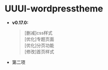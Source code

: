 # UUUI-wordpresstheme

* **v0.17.0:**
    > [删减]css样式\
    > [优化]专题页面\
    > [优化]分页功能\
    > [修改]首页样式
* 第二项
